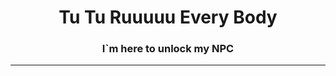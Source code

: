 <h1 align="center">Tu Tu Ruuuuu Every Body</h1>
<h3 align="center">I`m here to unlock my NPC</h3>
<hr>
<br>
